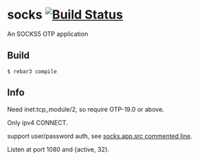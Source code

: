 
socks [![Build Status](https://travis-ci.org/henglinli/socks.svg?branch=master)](https://travis-ci.org/henglinli/socks) 
=====

An SOCKS5 OTP application

Build
-----

    $ rebar3 compile
    
    
Info
------
Need inet:tcp_module/2, so require OTP-19.0 or above.

Only ipv4 CONNECT.

support user/password auth, see [socks.app.src commented line](line).

Listen at port 1080 and {active, 32}.

[line]: https://github.com/henglinli/socks/blob/master/apps/socks/src/socks.app.src#L12
